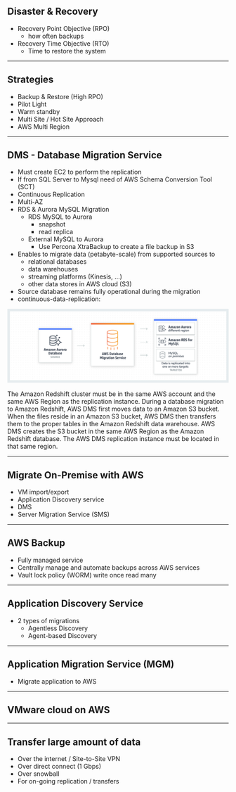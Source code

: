 Disaster & Recovery
-

- Recovery Point Objective (RPO)
  - how often backups
- Recovery Time Objective (RTO)
  - Time to restore the system

---
## Strategies

- Backup & Restore (High RPO)
- Pilot Light
- Warm standby
- Multi Site / Hot Site Approach
- AWS Multi Region

---
## DMS - Database Migration Service

- Must create EC2 to perform the replication
- If from SQL Server to Mysql need of AWS Schema Conversion Tool (SCT)
- Continuous Replication
- Multi-AZ
- RDS & Aurora MySQL Migration
  - RDS MySQL to Aurora
    - snapshot
    - read replica
  - External MySQL to Aurora
    - Use Percona XtraBackup to create a file backup in S3
- Enables to migrate data (petabyte-scale) from supported sources to
  - relational databases
  - data warehouses
  - streaming platforms (Kinesis, ...)
  - other data stores in AWS cloud (S3)
- Source database remains fully operational during the migration
- continuous-data-replication:

![AWS-DMS_continuous-data-replication](../../images/AWS-DMS_continuous-data-replication.png)

The Amazon Redshift cluster must be in the same AWS account and the same AWS Region as the replication instance. During a database migration to Amazon Redshift, AWS DMS first moves data to an Amazon S3 bucket. When the files reside in an Amazon S3 bucket, AWS DMS then transfers them to the proper tables in the Amazon Redshift data warehouse. AWS DMS creates the S3 bucket in the same AWS Region as the Amazon Redshift database. The AWS DMS replication instance must be located in that same region.

---
## Migrate On-Premise with AWS

- VM import/export
- Application Discovery service
- DMS
- Server Migration Service (SMS)

---
## AWS Backup

- Fully managed service
- Centrally manage and automate backups across AWS services
- Vault lock policy (WORM) write once read many

---
## Application Discovery Service

- 2 types of migrations
  - Agentless Discovery
  - Agent-based Discovery

---
## Application Migration Service (MGM)

- Migrate application to AWS

---
## VMware cloud on AWS


---
## Transfer large amount of data

- Over the internet / Site-to-Site VPN
- Over direct connect (1 Gbps)
- Over snowball
- For on-going replication / transfers